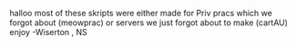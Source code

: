 halloo
most of these skripts were either made for Priv pracs which we forgot about (meowprac) or servers we just forgot about to make (cartAU)
enjoy -Wiserton , NS
